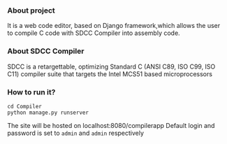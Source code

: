 ### About project
It is a web code editor, based on Django framework,which allows the user to compile C code with SDCC Compiler into assembly code.

### About SDCC Compiler
SDCC is a retargettable, optimizing Standard C (ANSI C89, ISO C99, ISO C11) compiler suite that targets the Intel MCS51 based microprocessors

### How to run it?
```
cd Compiler
python manage.py runserver
```
The site will be hosted on localhost:8080/compilerapp
Default login and password is set to `admin` and `admin` respectively

